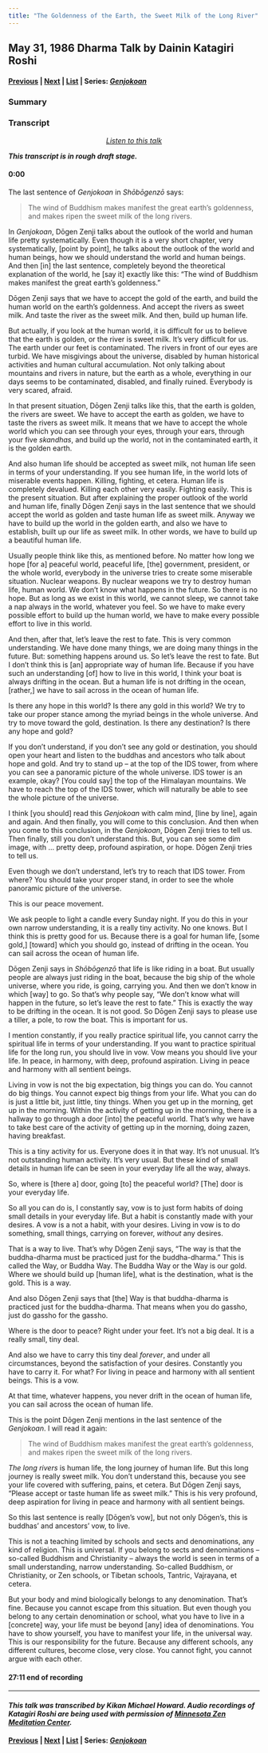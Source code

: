 ```yaml
---
title: "The Goldenness of the Earth, the Sweet Milk of the Long River"
---
```

## May 31, 1986 Dharma Talk by Dainin Katagiri Roshi

#### [Previous](1986-05-03-Ten-Grave-Prohibitory-Precepts) | [Next](1986-06-28-Turning-the-Three-Poisons-into-Wheels) | [List](list#1986) | Series: [*Genjokoan*](genjokoan)

### Summary

### Transcript

<p align="center" style="font-style: italic">
<a href="https://www.mnzencenter.org/the-dainin-katagiri-audio-archive/the-goldenness-of-the-earth-the-sweet-milk-of-the-long-river" target="_blank">Listen to this talk</a>
</p>

***This transcript is in rough draft stage.***


#### 0:00

The last sentence of *Genjokoan* in *Shōbōgenzō* says:

> The wind of Buddhism makes manifest the great earth’s goldenness, and makes ripen the sweet milk of the long rivers.

In *Genjokoan*, Dōgen Zenji talks about the outlook of the world and human life pretty systematically. Even though it is a very short chapter, very systematically, [point by point], he talks about the outlook of the world and human beings, how we should understand the world and human beings. And then [in] the last sentence, completely beyond the theoretical explanation of the world, he [say it] exactly like this: “The wind of Buddhism makes manifest the great earth’s goldenness.”

Dōgen Zenji says that we have to accept the gold of the earth, and build the human world on the earth’s goldenness. And accept the rivers as sweet milk. And taste the river as the sweet milk. And then, build up human life. 

But actually, if you look at the human world, it is difficult for us to believe that the earth is golden, or the river is sweet milk. It’s very difficult for us. The earth under our feet is contaminated. The rivers in front of our eyes are turbid. We have misgivings about the universe, disabled by human historical activities and human cultural accumulation. Not only talking about mountains and rivers in nature, but the earth as a whole, everything in our days seems to be contaminated, disabled, and finally ruined. Everybody is very scared, afraid. 

In that present situation, Dōgen Zenji talks like this, that the earth is golden, the rivers are sweet. We have to accept the earth as golden, we have to taste the rivers as sweet milk. It means that we have to accept the whole world which you can see through your eyes, through your ears, through your five *skandhas*, and build up the world, not in the contaminated earth, it is the golden earth. 

And also human life should be accepted as sweet milk, not human life seen in terms of your understanding. If you see human life, in the world lots of miserable events happen. Killing, fighting, et cetera. Human life is completely devalued. Killing each other very easily. Fighting easily. This is the present situation. But after explaining the proper outlook of the world and human life, finally Dōgen Zenji says in the last sentence that we should accept the world as golden and taste human life as sweet milk. Anyway we have to build up the world in the golden earth, and also we have to establish, built up our life as sweet milk. In other words, we have to build up a beautiful human life. 

Usually people think like this, as mentioned before. No matter how long we hope [for a] peaceful world, peaceful life, [the] government, president, or the whole world, everybody in the universe tries to create some miserable situation. Nuclear weapons. By nuclear weapons we try to destroy human life, human world. We don’t know what happens in the future. So there is no hope. But as long as we exist in this world, we cannot sleep, we cannot take a nap always in the world, whatever you feel. So we have to make every possible effort to build up the human world, we have to make every possible effort to live in this world. 

And then, after that, let’s leave the rest to fate. This is very common understanding. We have done many things, we are doing many things in the future. But: something happens around us. So let’s leave the rest to fate. But I don’t think this is [an] appropriate way of human life. Because if you have such an understanding [of] how to live in this world, I think your boat is always drifting in the ocean. But a human life is not drifting in the ocean, [rather,] we have to sail across in the ocean of human life. 

Is there any hope in this world? Is there any gold in this world? We try to take our proper stance among the myriad beings in the whole universe. And try to move toward the gold, destination. Is there any destination? Is there any hope and gold? 

If you don’t understand, if you don’t see any gold or destination, you should open your heart and listen to the buddhas and ancestors who talk about hope and gold. And try to stand up – at the top of the IDS tower, from where you can see a panoramic picture of the whole universe. IDS tower is an example, okay? [You could say] the top of the Himalayan mountains. We have to reach the top of the IDS tower, which will naturally be able to see the whole picture of the universe. 

I think [you should] read this *Genjokoan* with calm mind, [line by line], again and again. And then finally, you will come to this conclusion. And then when you come to this conclusion, in the *Genjokoan*, Dōgen Zenji tries to tell us. Then finally, still you don’t understand this. But, you can see some dim image, with ... pretty deep, profound aspiration, or hope. Dōgen Zenji tries to tell us. 

Even though we don’t understand, let’s try to reach that IDS tower. From where? You should take your proper stand, in order to see the whole panoramic picture of the universe. 

This is our peace movement. 

We ask people to light a candle every Sunday night. If you do this in your own narrow understanding, it is a really tiny activity. No one knows. But I think this is pretty good for us. Because there is a goal for human life, [some gold,] \[toward] which you should go, instead of drifting in the ocean. You can sail across the ocean of human life.

Dōgen Zenji says in *Shōbōgenzō* that life is like riding in a boat. But usually people are always just riding in the boat, because the big ship of the whole universe, where you ride, is going, carrying you. And then we don’t know in which [way] to go. So that’s why people say, “We don’t know what will happen in the future, so let’s leave the rest to fate.” This is exactly the way to be drifting in the ocean. It is not good. So Dōgen Zenji says to please use a tiller, a pole, to row the boat. This is important for us. 

I mention constantly, if you really practice spiritual life, you cannot carry the spiritual life in terms of your understanding. If you want to practice spiritual life for the long run, you should live in vow. Vow means you should live your life. In peace, in harmony, with deep, profound aspiration. Living in peace and harmony with all sentient beings.

Living in vow is not the big expectation, big things you can do. You cannot do big things. You cannot expect big things from your life. What you can do is just a little bit, just little, tiny things. When you get up in the morning, get up in the morning. Within the activity of getting up in the morning, there is a hallway to go through a door [into] the peaceful world. That’s why we have to take best care of the activity of getting up in the morning, doing zazen, having breakfast. 

This is a tiny activity for us. Everyone does it in that way. It’s not unusual. It’s not outstanding human activity. It’s very usual. But these kind of small details in human life can be seen in your everyday life all the way, always. 

So, where is [there a] door, going [to] the peaceful world? [The] door is your everyday life. 

So all you can do is, I constantly say, vow is to just form habits of doing small details in your everyday life. But a habit is constantly made with your desires. A vow is a not a habit, with your desires. Living in vow is to do something, small things, carrying on forever, *without* any desires. 

That is a way to live. That’s why Dōgen Zenji says, “The way is that the buddha-dharma must be practiced just for the buddha-dharma.” This is called the Way, or Buddha Way. The Buddha Way or the Way is our gold. Where we should build up [human life], what is the destination, what is the gold. This is a way. 

And also Dōgen Zenji says that [the] Way is that buddha-dharma is practiced just for the buddha-dharma. That means when you do gassho, just do gassho for the gassho. 

Where is the door to peace? Right under your feet. It’s not a big deal. It is a really small, tiny deal. 

And also we have to carry this tiny deal *forever*, and under all circumstances, beyond the satisfaction of your desires. Constantly you have to carry it. For what? For living in peace and harmony with all sentient beings. This is a vow. 

At that time, whatever happens, you never drift in the ocean of human life, you can sail across the ocean of human life. 

This is the point Dōgen Zenji mentions in the last sentence of the *Genjokoan*. I will read it again: 

> The wind of Buddhism makes manifest the great earth’s goldenness, and makes ripen the sweet milk of the long rivers.

*The long rivers* is human life, the long journey of human life. But this long journey is really sweet milk. You don’t understand this, because you see your life covered with suffering, pains, et cetera. But Dōgen Zenji says, “Please accept or taste human life as sweet milk.” This is his very profound, deep aspiration for living in peace and harmony with all sentient beings.

So this last sentence is really [Dōgen’s vow], but not only Dōgen’s, this is buddhas’ and ancestors’ vow, to live.

This is not a teaching limited by schools and sects and denominations, any kind of religion. This is universal. If you belong to sects and denominations – so-called Buddhism and Christianity – always the world is seen in terms of a small understanding, narrow understanding. So-called Buddhism, or Christianity, or Zen schools, or Tibetan schools, Tantric, Vajrayana, et cetera. 

But your body and mind biologically belongs to any denomination. That’s fine. Because you cannot escape from this situation. But even though you belong to any certain denomination or school, what you have to live in a [concrete] way, your life must be beyond [any] idea of denominations. You have to show yourself, you have to manifest your life, in the universal way. This is our responsibility for the future. Because any different schools, any different cultures, become close, very close. You cannot fight, you cannot argue with each other. 

#### 27:11 end of recording

---

#### *This talk was transcribed by Kikan Michael Howard. Audio recordings of Katagiri Roshi are being used with permission of [Minnesota Zen Meditation Center](https://www.mnzencenter.org/katagiri-project.html).*

#### [Previous](1986-05-03-Ten-Grave-Prohibitory-Precepts) | [Next](1986-06-28-Turning-the-Three-Poisons-into-Wheels) | [List](list#1986) | Series: [*Genjokoan*](genjokoan)
